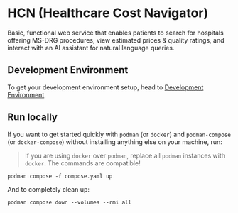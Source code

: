 # HCN (Healthcare Cost Navigator)

Basic, functional web service that enables patients to search for hospitals offering MS-DRG procedures, view estimated prices & quality ratings, and interact with an AI assistant for natural language queries.

## Development Environment

To get your development environment setup, head to [Development Environment](./docs/development_environment.md).

## Run locally

If you want to get started quickly with `podman` (or `docker`) and `podman-compose` (or `docker-compose`) without installing anything else on your machine, run:

> If you are using `docker` over `podman`, replace all `podman` instances with `docker`. The commands are compatible!

```shell
podman compose -f compose.yaml up
```

And to completely clean up:

```shell
podman compose down --volumes --rmi all
```
